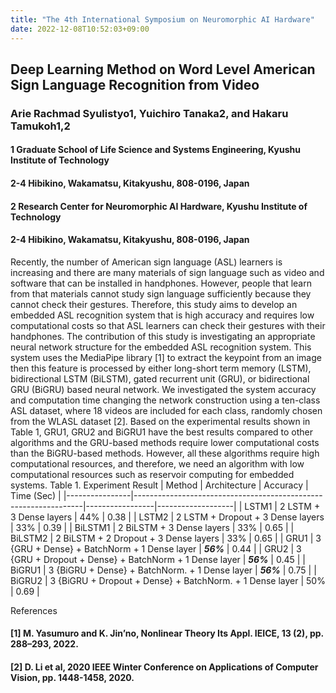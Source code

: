 ```yaml
---
title: "The 4th International Symposium on Neuromorphic AI Hardware"
date: 2022-12-08T10:52:03+09:00
---
```

## Deep Learning Method on Word Level American Sign Language Recognition from Video 
### Arie Rachmad Syulistyo1, Yuichiro Tanaka2, and Hakaru Tamukoh1,2
#### 1 Graduate School of Life Science and Systems Engineering, Kyushu Institute of Technology
#### 2-4 Hibikino, Wakamatsu, Kitakyushu, 808-0196, Japan
#### 2 Research Center for Neuromorphic AI Hardware, Kyushu Institute of Technology
#### 2-4 Hibikino, Wakamatsu, Kitakyushu, 808-0196, Japan
 
Recently, the number of American sign language (ASL) learners is increasing and there are many materials of sign language such as video and software that can be installed in handphones. However, people that learn from that materials cannot study sign language sufficiently because they cannot check their gestures. Therefore, this study aims to develop an embedded ASL recognition system that is high accuracy and requires low computational costs so that ASL learners can check their gestures with their handphones. The contribution of this study is investigating an appropriate neural network structure for the embedded ASL recognition system. This system uses the MediaPipe library [1] to extract the keypoint from an image then this feature is processed by either long-short term memory (LSTM), bidirectional LSTM (BiLSTM), gated recurrent unit (GRU), or bidirectional GRU (BiGRU) based neural network. We investigated the system accuracy and computation time changing the network construction using a ten-class ASL dataset, where 18 videos are included for each class, randomly chosen from the WLASL dataset [2]. Based on the experimental results shown in Table 1, GRU1, GRU2 and BiGRU1 have the best results compared to other algorithms and the GRU-based methods require lower computational costs than the BiGRU-based methods. However, all these algorithms require high computational resources, and therefore, we need an algorithm with low computational resources such as reservoir computing for embedded systems. 
Table 1. Experiment Result
|     Method     |     Architecture                                                |     Accuracy    |     Time (Sec)    |
|----------------|-----------------------------------------------------------------|-----------------|-------------------|
|     LSTM1      |     2 LSTM + 3 Dense layers                                     |     44%         |     0.38          |
|     LSTM2      |     2 LSTM + Dropout + 3 Dense layers                           |     33%         |     0.39          |
|     BiLSTM1    |     2 BiLSTM + 3 Dense layers                                   |     33%         |     0.65          |
|     BiLSTM2    |     2 BiLSTM + 2 Dropout + 3 Dense layers                       |     33%         |     0.65          |
|     GRU1       |     3 {GRU + Dense} + BatchNorm + 1 Dense layer                 |    **_56%_**         |     0.44          |
|     GRU2       |     3 {GRU + Dropout + Dense} + BatchNorm + 1 Dense layer       |     **_56%_**         |     0.45          |
|     BiGRU1     |     3 {BiGRU + Dense} + BatchNorm. + 1 Dense layer              |     **_56%_**         |     0.75          |
|     BiGRU2     |     3 {BiGRU + Dropout + Dense} + BatchNorm. + 1 Dense layer    |     50%         |     0.69          |


References
#### [1] M. Yasumuro and K. Jin’no, Nonlinear Theory Its Appl. IEICE, 13 (2), pp. 288–293, 2022.
#### [2] D. Li et al, 2020 IEEE Winter Conference on Applications of Computer Vision, pp. 1448-1458, 2020. 
